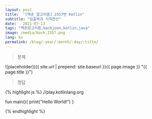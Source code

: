```yaml
---
layout: post
title:  "[백준 알고리즘] 2557번 Kotlin"
subtitle: "입출력과 사칙연산"
date:   2021-07-13
tags: "백준알고리즘,backjoon,kotlin,java"
image: /media/back_2557.png
lang: ko
permalink: /blog/:year/:month/:day/:title/
---
```

> 문제

![placeholder]({{ site.url | prepend: site.baseurl }}{{ page.image }} "{{ page.title }}")

> 정답

{% highlight js %}
//play.kotlinlang.org

fun main(){
  print("Hello World!")
}

{% endhighlight %}
